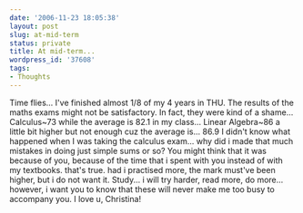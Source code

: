 ```yaml
---
date: '2006-11-23 18:05:38'
layout: post
slug: at-mid-term
status: private
title: At mid-term...
wordpress_id: '37608'
tags:
- Thoughts
---
```


Time flies... I've finished almost 1/8 of my 4 years in THU. The results of the maths exams might not be satisfactory. In fact, they were kind of a shame... Calculus~73 while the average is 82.1 in my class... Linear Algebra~86 a little bit higher but not enough cuz the average is... 86.9 I didn't know what happened when I was taking the calculus exam... why did i made that much mistakes in doing just simple sums or so? You might think that it was because of you, because of the time that i spent with you instead of with my textbooks. that's true. had i practised more, the mark must've been higher, but i do not want it. Study... i will try harder, read more, do more... however, i want you to know that these will never make me too busy to accompany you. I love u, Christina!
